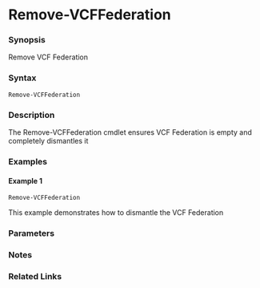 # Remove-VCFFederation

### Synopsis
Remove VCF Federation

### Syntax
```
Remove-VCFFederation
```

### Description
The Remove-VCFFederation cmdlet ensures VCF Federation is empty and completely dismantles it

### Examples
#### Example 1
```
Remove-VCFFederation
```
This example demonstrates how to dismantle the VCF Federation

### Parameters

### Notes

### Related Links

